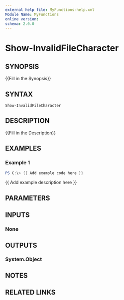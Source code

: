 ```yaml
---
external help file: MyFunctions-help.xml
Module Name: MyFunctions
online version:
schema: 2.0.0
---
```


# Show-InvalidFileCharacter

## SYNOPSIS
{{Fill in the Synopsis}}

## SYNTAX

```
Show-InvalidFileCharacter
```

## DESCRIPTION
{{Fill in the Description}}

## EXAMPLES

### Example 1
```powershell
PS C:\> {{ Add example code here }}
```

{{ Add example description here }}

## PARAMETERS

## INPUTS

### None


## OUTPUTS

### System.Object

## NOTES

## RELATED LINKS
